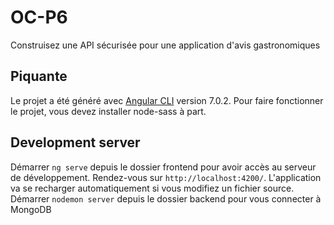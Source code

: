 # OC-P6
Construisez une API sécurisée pour une application d'avis gastronomiques

## Piquante

Le projet a été généré avec [Angular CLI](https://github.com/angular/angular-cli) version 7.0.2.
Pour faire fonctionner le projet, vous devez installer node-sass à part.

## Development server
Démarrer `ng serve` depuis le dossier frontend pour avoir accès au serveur de développement. Rendez-vous sur `http://localhost:4200/`. L'application va se recharger automatiquement si vous modifiez un fichier source.
Démarrer `nodemon server` depuis le dossier backend pour vous connecter à MongoDB

